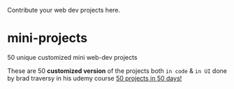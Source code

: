 Contribute your web dev projects here.

# mini-projects
50 unique customized mini web-dev projects 

These are 50 **customized version** of the projects both `in code` & `in UI` done by brad traversy in his udemy course [50 projects in 50 days!](https://www.udemy.com/course/50-projects-50-days/)

